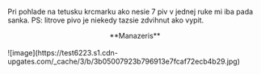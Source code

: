 Pri pohlade na tetusku krcmarku ako nesie 7 piv v jednej ruke mi iba pada sanka.
PS: litrove pivo je niekedy tazsie zdvihnut ako vypit.


<center> **Manazeris** </center> <br> ![image](https://test6223.s1.cdn-upgates.com/_cache/3/b/3b05007923b796913e7fcaf72ecb4b29.jpg)
